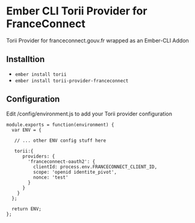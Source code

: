 # Ember CLI Torii Provider for FranceConnect

Torii Provider for franceconnect.gouv.fr wrapped as an Ember-CLI Addon

## Installtion

* `ember install torii`
* `ember install torii-provider-franceconnect`

## Configuration

Edit /config/environment.js to add your Torii provider configuration


```
module.exports = function(environment) {
  var ENV = {

   // ... other ENV config stuff here

   torii:{
      providers: {
        'franceconnect-oauth2': {
          clientId: process.env.FRANCECONNECT_CLIENT_ID,
          scope: 'openid identite_pivot',
          nonce: 'test'
        }
      }
    }
  };

  return ENV;
};
```
